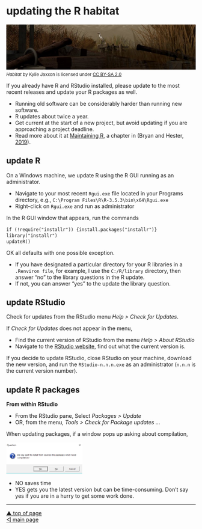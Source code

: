 updating the R habitat
================

![](../resources/habitat.jpg) <small> <br> <i>Habitat</i> by Kylie
Jaxxon is licensed under
<a href="https://creativecommons.org/licenses/by-sa/2.0/legalcode">CC
BY-SA 2.0</a> <br> </small>

If you already have R and RStudio installed, please update to the most
recent releases and update your R packages as well.

-   Running old software can be considerably harder than running new
    software.
-   R updates about twice a year.
-   Get current at the start of a new project, but avoid updating if you
    are approaching a project deadline.
-   Read more about it at [Maintaining
    R](https://whattheyforgot.org/maintaining-r.html), a chapter in
    (Bryan and Hester, [2019](#ref-Bryan+Hester:2019)).

## update R

On a Windows machine, we update R using the R GUI running as an
administrator.

-   Navigate to your most recent `Rgui.exe` file located in your
    Programs directory, e.g.,
    `C:\Program Files\R\R-3.5.3\bin\x64\Rgui.exe`  
-   Right-click on `Rgui.exe` and run as administrator

In the R GUI window that appears, run the commands

    if (!require("installr")) {install.packages("installr")}
    library("installr")
    updateR()

OK all defaults with one possible exception.

-   If you have designated a particular directory for your R libraries
    in a `.Renviron file`, for example, I use the `C:/R/library`
    directory, then answer “no” to the library questions in the R
    update.
-   If not, you can answer “yes” to the update the library question.

## update RStudio

Check for updates from the RStudio menu *Help &gt; Check for Updates*.

If *Check for Updates* does not appear in the menu,

-   Find the current version of RStudio from the menu *Help &gt; About
    RStudio*  
-   Navigate to the [RStudio
    website](https://www.rstudio.com/products/rstudio/#Desktop), find
    out what the current version is.

If you decide to update RStudio, close RStudio on your machine, download
the new version, and run the `RStudio-n.n.n.exe` as an administrator
(`n.n.n` is the current version number).

## update R packages

**From within RStudio**

-   From the RStudio pane, Select *Packages &gt; Update*
-   OR, from the menu, *Tools &gt; Check for Package updates …*

When updating packages, if a window pops up asking about compilation,

<img src="../resources/cm904-01.png" width="40%" />

-   NO saves time
-   YES gets you the latest version but can be time-consuming. Don’t say
    yes if you are in a hurry to get some work done.

------------------------------------------------------------------------

<a href="#top">▲ top of page</a>  
[◁ main page](../README.md)
